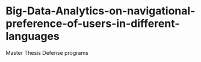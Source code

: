 # Big-Data-Analytics-on-navigational-preference-of-users-in-different-languages
Master Thesis Defense programs
